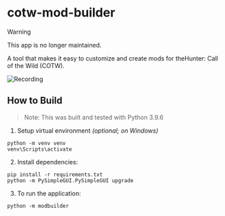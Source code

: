 # cotw-mod-builder

> [!WARNING]
> This app is no longer maintained.

A tool that makes it easy to customize and create mods for theHunter: Call of the Wild (COTW).

![Recording](https://github-production-user-asset-6210df.s3.amazonaws.com/2107385/297992314-5f7d6c72-8754-42d0-9d4a-4b7a06912b3a.png)

## How to Build
> Note: This was built and tested with Python 3.9.6

1. Setup virtual environment _(optional; on Windows)_
```
python -m venv venv
venv\Scripts\activate
```
2. Install dependencies:
```shell
pip install -r requirements.txt
python -m PySimpleGUI.PySimpleGUI upgrade
```
3. To run the application:
```shell
python -m modbuilder
```
